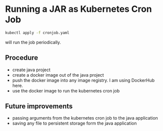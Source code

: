 # Running a JAR as Kubernetes Cron Job

```bash
kubectl apply -f cronjob.yaml
```

will run the job periodically.


## Procedure
- create java project
- create a docker image out of the java project 
- push the docker image into any image registry. I am using DockerHub here. 
- use the docker image to run the kubernetes cron job


## Future improvements
- passing arguments from the kubernetes cron job to the java application
- saving any file to persistent storage form the java application 
